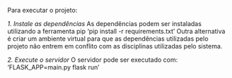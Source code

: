 
Para executar o projeto:

*1. Instale as dependências*
As dependências podem ser instaladas utilizando a ferramenta pip 
‘pip install -r requirements.txt’
Outra alternativa é criar um ambiente virtual para que as dependências utilizadas pelo projeto não entrem em conflito com as disciplinas utilizadas pelo sistema. 

*2. Execute o servidor*
O servidor pode ser executado com:
‘FLASK_APP=main.py flask run’

